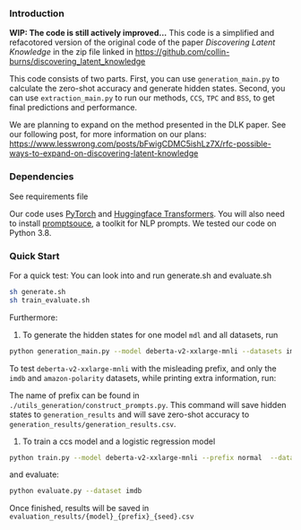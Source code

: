 ### Introduction

**WIP: The code is still actively improved...**
This code is a simplified and refacotored version of the original code of the paper *Discovering Latent Knowledge* in the zip file linked in https://github.com/collin-burns/discovering_latent_knowledge

This code consists of two parts. First, you can use `generation_main.py` to calculate the zero-shot accuracy and generate hidden states. Second, you can use `extraction_main.py` to run our methods, `CCS`, `TPC` and `BSS`, to get final predictions and performance.

We are planning to expand on the method presented in the DLK paper. See our following post, for more information on our plans: https://www.lesswrong.com/posts/bFwigCDMC5ishLz7X/rfc-possible-ways-to-expand-on-discovering-latent-knowledge

### Dependencies

See requirements file

Our code uses [PyTorch](http://pytorch.org) and [Huggingface Transformers](https://huggingface.co/docs/transformers/index). You will also need to install [promptsouce](https://github.com/bigscience-workshop/promptsource), a toolkit for NLP prompts. We tested our code on Python 3.8.


### Quick **Start**

For a quick test: You can look into and run generate.sh and evaluate.sh

```bash
sh generate.sh
sh train_evaluate.sh
```

Furthermore:

1. To generate the hidden states for one model `mdl` and all datasets, run

```bash
python generation_main.py --model deberta-v2-xxlarge-mnli --datasets imdb --prefix normal --model_device cuda --num_data 1000
```

To test `deberta-v2-xxlarge-mnli` with the misleading prefix, and only the `imdb` and `amazon-polarity` datasets, while printing extra information, run:

The name of prefix can be found in `./utils_generation/construct_prompts.py`. This command will save hidden states to `generation_results` and will save zero-shot accuracy to `generation_results/generation_results.csv`.

1. To train a ccs model and a logistic regression model

```bash
python train.py --model deberta-v2-xxlarge-mnli --prefix normal  --dataset imdb  --num_data 1000
```

and evaluate:
```bash
python evaluate.py --dataset imdb
```

Once finished, results will be saved in `evaluation_results/{model}_{prefix}_{seed}.csv`


